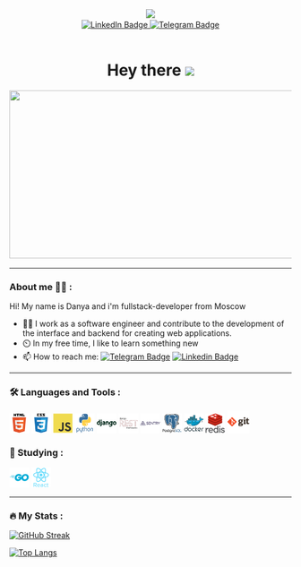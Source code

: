 <div id="header" align="center">
  <img src="https://media.giphy.com/media/YYW0hHizzIOrlhimPG/giphy.gif?cid=ecf05e470mgvoprp43g5w73bg4led6yspozznzmu5bdpsvi1&ep=v1_gifs_related&rid=giphy.gif&ct=g" width=200>
</div>
<div id="badge" align="center">
  <a href="https://www.linkedin.com/in/daniil-gyrman">
    <img src="https://img.shields.io/badge/LinkedIn-blue?style=for-the-badge&logo=linkedin&logoColor=white" alt="LinkedIn Badge"/>
  </a>
  <a href="https://t.me/danuil">
    <img src="https://img.shields.io/badge/Telegram-0099cc?logo=telegram&logoColor=white&style=for-the-badge" alt="Telegram Badge">
  </a>
</div>
<div align="center">
  <img src="https://komarev.com/ghpvc/?username=Fobos07&style=flat-square&color=blue" alt=""/>
</div>
<div align="center">
  <h1>
    Hey there
    <img src="https://media.giphy.com/media/hvRJCLFzcasrR4ia7z/giphy.gif" width="30px"/>
  </h1>
</div>
<div align="center">
  <img src="https://media.giphy.com/media/1Aj491qX7K45qZs6EP/giphy.gif?cid=ecf05e47znf90lhpr793blydkyb5bjxswzpwpt87luhkeu0x&ep=v1_gifs_related&rid=giphy.gif&ct=g" width=600 height=300>
</div>

---

### About me :man_shrugging: :

Hi! My name is Danya and i'm fullstack-developer from Moscow

- :man_office_worker: I work as a software engineer and contribute to the development of the interface and backend for creating web applications.
- :timer_clock: In my free time, I like to learn something new
- :mailbox: How to reach me: [![Telegram Badge](https://img.shields.io/badge/Tg-0099cc?logo=telegram&logoColor=white&style=for-the-badge)](https://t.me/danuil) [![Linkedin Badge](https://img.shields.io/badge/In-blue?style=for-the-badge&logo=linkedin&logoColor=white)](https://www.linkedin.com/in/daniil-gyrman)

---

### :hammer_and_wrench: Languages and Tools :

<div>
  <img src="https://github.com/devicons/devicon/blob/master/icons/html5/html5-original-wordmark.svg" width=35>
  <img src="https://github.com/devicons/devicon/blob/master/icons/css3/css3-original-wordmark.svg" width=35>
  <img src="https://github.com/devicons/devicon/blob/master/icons/javascript/javascript-original.svg" width=35>
  <img src="https://github.com/devicons/devicon/blob/master/icons/python/python-original-wordmark.svg" width=35>
  <img src="https://github.com/devicons/devicon/blob/master/icons/django/django-plain-wordmark.svg" width=35>
  <img src="https://github.com/devicons/devicon/blob/master/icons/djangorest/djangorest-original-wordmark.svg" width=35>
  <img src="https://github.com/devicons/devicon/blob/master/icons/sentry/sentry-original-wordmark.svg" width=35>
  <img src="https://github.com/devicons/devicon/blob/master/icons/postgresql/postgresql-original-wordmark.svg" width=35>
  <img src="https://github.com/devicons/devicon/blob/master/icons/docker/docker-original-wordmark.svg" width=35>
  <img src="https://github.com/devicons/devicon/blob/master/icons/redis/redis-original-wordmark.svg" width=35>
  <img src="https://github.com/devicons/devicon/blob/master/icons/git/git-original-wordmark.svg" title="Git" **alt="Git" width="40" height="40"/>
</div>

### :book: Studying :
<div>
  <img src="https://github.com/devicons/devicon/blob/master/icons/go/go-original-wordmark.svg" width=35>
  <img src="https://github.com/devicons/devicon/blob/master/icons/react/react-original-wordmark.svg" width=35>
</div>

---

### :fire: My Stats :

[![GitHub Streak](https://github-readme-streak-stats.herokuapp.com?user=Fobos07&theme=dark&mode=weekly&background=45%2C3F19EB%2C000000&stroke=008F11)](https://git.io/streak-stats)

[![Top Langs](https://github-readme-stats.vercel.app/api/top-langs/?username=Fobos07&theme=tokyonight&show_icons=true)](https://github.com/anuraghazra/github-readme-stats)
